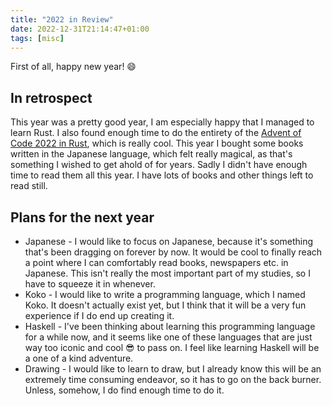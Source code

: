 ```yaml
---
title: "2022 in Review"
date: 2022-12-31T21:14:47+01:00
tags: [misc]
---
```


First of all, happy new year! :smile:

## In retrospect

This year was a pretty good year, I am especially happy that I managed to learn Rust. I also found enough time to do the entirety of the [Advent of Code 2022 in Rust](https://github.com/kamoshi/advent-of-code/tree/master/2022/rust/src/solutions), which is really cool. This year I bought some books written in the Japanese language, which felt really magical, as that's something I wished to get ahold of for years. Sadly I didn't have enough time to read them all this year. I have lots of books and other things left to read still.

## Plans for the next year
- Japanese - I would like to focus on Japanese, because it's something that's been dragging on forever by now. It would be cool to finally reach a point where I can comfortably read books, newspapers etc. in Japanese. This isn't really the most important part of my studies, so I have to squeeze it in whenever.
- Koko - I would like to write a programming language, which I named Koko. It doesn't actually exist yet, but I think that it will be a very fun experience if I do end up creating it.
- Haskell - I've been thinking about learning this programming language for a while now, and it seems like one of these languages that are just way too iconic and cool :sunglasses: to pass on. I feel like learning Haskell will be a one of a kind adventure.
- Drawing - I would like to learn to draw, but I already know this will be an extremely time consuming endeavor, so it has to go on the back burner. Unless, somehow, I do find enough time to do it.
